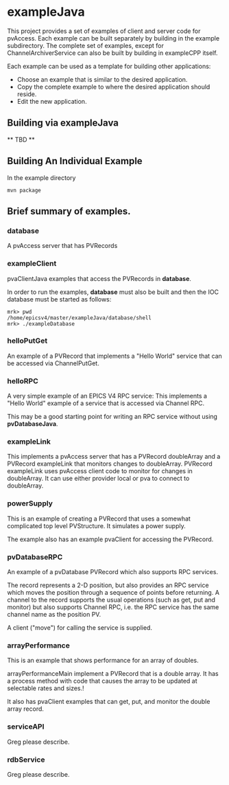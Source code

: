 # exampleJava

This project provides a set of examples of client and server code for pvAccess.
Each example can be built separately by building in the example subdirectory.
The complete set of examples, except for ChannelArchiverService can also be built by building in exampleCPP itself.

Each example can be used as a template for building other applications:

* Choose an example that is similar to the desired application.
* Copy the complete example to where the desired application should reside.
* Edit the new application.

## Building via exampleJava

** TBD **


## Building An Individual Example

In the example directory

    mvn package


## Brief summary of examples.



### database

A pvAccess server that has PVRecords


### exampleClient

pvaClientJava examples that access the PVRecords in **database**.

In order to run the examples, **database** must also be built and then the
IOC database must be started as follows:

    mrk> pwd
    /home/epicsv4/master/exampleJava/database/shell
    mrk> ./exampleDatabase

### helloPutGet

An example of a PVRecord that implements a "Hello World" service that can be
accessed via ChannelPutGet.

### helloRPC

A very simple example of an EPICS V4 RPC service: This implements a
"Hello World" example of a service that is accessed via Channel RPC.

This may be a good starting point for writing an RPC service without using **pvDatabaseJava**.


### exampleLink

This implements a pvAccess server that has a PVRecord doubleArray and a PVRecord exampleLink that monitors changes to doubleArray. PVRecord exampleLink uses pvAccess client code to monitor for changes in doubleArray. It can use either provider local or pva to connect to doubleArray.



### powerSupply

This is an example of creating a PVRecord that uses a somewhat complicated top level PVStructure.
It simulates a power supply.

The example also has an example pvaClient for accessing the PVRecord.

### pvDatabaseRPC

An example of a pvDatabase PVRecord which also supports RPC services.

The record represents a 2-D position, but also provides an RPC service
which moves the position through a sequence of points before returning.
A channel to the record supports the usual operations (such as get, put and
monitor) but also supports Channel RPC, i.e. the RPC service has the same 
channel name as the position PV.

A client ("move") for calling the service is supplied.



###  arrayPerformance

This is an example that shows performance for an array of doubles.

arrayPerformanceMain implement a PVRecord that is a double array.
It has a process method with code that causes the array to be updated at selectable rates and sizes.!

It also has pvaClient examples that can get, put, and monitor the double array record.

### serviceAPI

Greg please describe.

### rdbService

Greg please describe.


